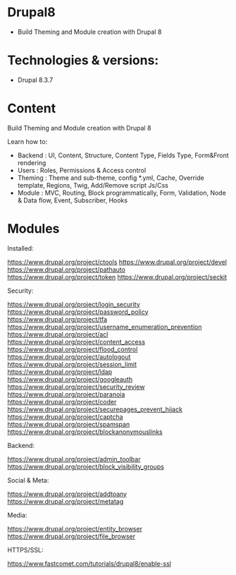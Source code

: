 Drupal8
========================
- Build Theming and Module creation with Drupal 8

Technologies & versions:
========================
- Drupal 8.3.7
        
Content
========================
Build Theming and Module creation with Drupal 8

Learn how to:
- Backend : UI, Content, Structure, Content Type, Fields Type, Form&Front rendering
- Users : Roles, Permissions & Access control
- Theming : Theme and sub-theme, config *.yml, Cache, Override template, Regions, Twig, Add/Remove script Js/Css
- Module : MVC, Routing, Block programmatically, Form, Validation, Node & Data flow, Event, Subscriber, Hooks

Modules
========================
Installed:

https://www.drupal.org/project/ctools
https://www.drupal.org/project/devel
https://www.drupal.org/project/pathauto
https://www.drupal.org/project/token
https://www.drupal.org/project/seckit

Security:

https://www.drupal.org/project/login_security
https://www.drupal.org/project/password_policy
https://www.drupal.org/project/tfa
https://www.drupal.org/project/username_enumeration_prevention
https://www.drupal.org/project/acl
https://www.drupal.org/project/content_access
https://www.drupal.org/project/flood_control
https://www.drupal.org/project/autologout
https://www.drupal.org/project/session_limit
https://www.drupal.org/project/ldap
https://www.drupal.org/project/googleauth
https://www.drupal.org/project/security_review
https://www.drupal.org/project/paranoia
https://www.drupal.org/project/coder
https://www.drupal.org/project/securepages_prevent_hijack
https://www.drupal.org/project/captcha
https://www.drupal.org/project/spamspan
https://www.drupal.org/project/blockanonymouslinks

Backend:

https://www.drupal.org/project/admin_toolbar
https://www.drupal.org/project/block_visibility_groups

Social & Meta:

https://www.drupal.org/project/addtoany
https://www.drupal.org/project/metatag

Media:

https://www.drupal.org/project/entity_browser
https://www.drupal.org/project/file_browser

HTTPS/SSL:

https://www.fastcomet.com/tutorials/drupal8/enable-ssl




